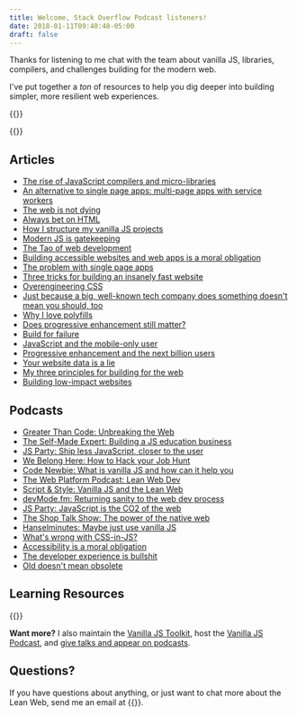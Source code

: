 ```yaml
---
title: Welcome, Stack Overflow Podcast listeners!
date: 2018-01-11T09:40:48-05:00
draft: false
---
```


Thanks for listening to me chat with the team about vanilla JS, libraries, compilers, and challenges building for the modern web.

I've put together a *ton* of resources to help you dig deeper into building simpler, more resilient web experiences.

{{<cta for="funnel">}}


{{<mailchimp intro="true">}}


## Articles

- [The rise of JavaScript compilers and micro-libraries](/the-rise-of-javascript-compilers-and-micro-libraries/)
- [An alternative to single page apps: multi-page apps with service workers](/an-alternative-to-single-page-apps-multi-page-apps-with-service-workers/)
- [The web is not dying](/the-web-is-not-dying/)
- [Always bet on HTML](/always-bet-on-html/)
- [How I structure my vanilla JS projects](/how-i-structure-my-vanilla-js-projects/)
- [Modern JS is gatekeeping](/modern-js-is-gatekeeping/)
- [The Tao of web development](/the-tao-of-web-development/)
- [Building accessible websites and web apps is a moral obligation](/building-accessible-websites-and-apps-is-a-moral-obligation/)
- [The problem with single page apps](/the-problem-with-single-page-apps/)
- [Three tricks for building an insanely fast website](/three-tricks-for-building-an-insanely-fast-website/)
- [Overengineering CSS](/overengineering-css/)
- [Just because a big, well-known tech company does something doesn't mean you should, too](/just-because-a-big-well-known-tech-company-does-something-doesnt-mean-you-should-too/)
- [Why I love polyfills](/why-i-love-polyfills/)
- [Does progressive enhancement still matter?](/does-progressive-enhancement-still-matter/)
- [Build for failure](/build-for-failure/)
- [JavaScript and the mobile-only user](/javascript-and-the-mobile-only-user/)
- [Progressive enhancement and the next billion users](/progressive-enhancement-and-the-next-billion-web-users/)
- [Your website data is a lie](/your-website-data-is-a-lie/)
- [My three principles for building for the web](/my-three-principles-for-web-design-and-development/)
- [Building low-impact websites](/building-low-impact-websites/)


## Podcasts

- [Greater Than Code: Unbreaking the Web](https://www.greaterthancode.com/unbreaking-the-web)
- [The Self-Made Expert: Building a JS education business](https://philipmorganconsulting.com/podcast/tsme-156-chris-ferdinandi/)
- [JS Party: Ship less JavaScript, closer to the user](https://changelog.com/jsparty/199)
- [We Belong Here: How to Hack your Job Hunt](https://webelongpodcast.com/episodes/chris-ferdinandi-how-to-hack-your-job-hunt.html)
- [Code Newbie: What is vanilla JS and how can it help you](https://www.codenewbie.org/podcast/what-is-vanilla-js-and-how-can-it-help-you)
- [The Web Platform Podcast: Lean Web Dev](https://thewebplatformpodcast.com/196-lean-web-dev)
- [Script & Style: Vanilla JS and the Lean Web](https://scriptandstyle.simplecast.com/episodes/vanilla-javascript-with-chris-ferdinandi)
- [devMode.fm: Returning sanity to the web dev process](https://devmode.fm/episodes/returning-sanity-to-the-webdev-process?mc_cid=d0351d5f34&mc_eid=7dddaa071c)
- [JS Party: JavaScript is the CO2 of the web](https://changelog.com/jsparty/80)
- [The Shop Talk Show: The power of the native web](https://shoptalkshow.com/episodes/274-vanilla-js-chris-ferdinandi/)
- [Hanselminutes: Maybe just use vanilla JS](https://hanselminutes.com/598/maybe-just-use-vanilla-javascript-with-chris-ferdinandi)
- [What's wrong with CSS-in-JS?](https://vanillajspodcast.com/whats-wrong-with-css-in-js/)
- [Accessibility is a moral obligation](https://vanillajspodcast.com/accessibility-is-a-moral-obligation/)
- [The developer experience is bullshit](https://vanillajspodcast.com/the-developer-experience-is-bullshit/)
- [Old doesn't mean obsolete](https://vanillajspodcast.com/old-doesnt-mean-obsolete/)


## Learning Resources

{{<cta for="products">}}

**Want more?** I also maintain the [Vanilla JS Toolkit](https://vanillajstoolkit.com), host the [Vanilla JS Podcast](https://vanillajspodcast.com), and [give talks and appear on podcasts](/talks).


## Questions?

If you have questions about anything, or just want to chat more about the Lean Web, send me an email at {{<email>}}.